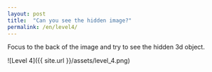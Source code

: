 ```yaml
---
layout: post
title:  "Can you see the hidden image?"
permalink: /en/level4/
---
```

Focus to the back of the image and try to see the hidden 3d object.

![Level 4]({{ site.url }}/assets/level_4.png)